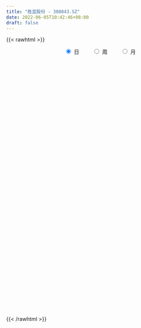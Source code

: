 ```yaml
---
title: "胜蓝股份 - 300843.SZ"
date: 2022-06-05T10:42:46+08:00
draft: false
---
```

{{< rawhtml >}}
    <div style="text-align: center">
        <label style="padding: 1rem;"><input style="margin-right: .5rem" type="radio" name="period" value="D" checked onclick="period_change(this)">日</label>
        <label style="padding: 1rem;"><input style="margin-right: .5rem" type="radio" name="period" value="W" onclick="period_change(this)">周</label>
        <label style="padding: 1rem;"><input style="margin-right: .5rem" type="radio" name="period" value="M" onclick="period_change(this)">月</label>
    </div>
    <div id="chart" style="height: 700px;"></div> 
    <script type="text/javascript">
        const D_v = [434.05,178.25,227.12,258.58,376.3,258.53,815.7,444.61,1377.65,1320.08,7752.69,232757.81,155174.27,127465.19,140097.75,99708.56,108589.31,104292.82,66935.44,101429.44,84143.1,98007.72,117044.81,149975.68,105576.97,94065.51,66466.75,37557.46,40742.0,37180.04,25466.63,31710.34,25042.8,26307.82,27387.99,25736.58,39003.97,30532.84,77722.48,60981.15,46406.36,59756.79,91252.95,71138.87,60532.64,61824.77,31127.15,25612.14,30065.4,36545.46,40162.01,20119.7,27093.82,30108.6,30499.15,58489.4,35824.26,25170.96,21125.18,20282.64,27204.94,19011.06,18562.1,14395.36,16785.01,23137.23,35502.07,35132.35,42145.15,72209.07,57656.75,32225.25,52422.56,41442.3,67298.84,77105.77,71720.14,53572.52,112658.02,83845.65,156169.14,177286.76,298528.68,223011.59,162829.21,154294.27,116920.31,100927.59,73557.21,61356.32,50965.11,65988.7,59066.31,161156.12,153287.72,90880.13,86115.89,53605.2,68124.63,54536.16,36270.0,36220.01,61948.13,42848.42,44578.2,29460.2,35720.73,98397.7,66140.19,59135.09,48642.0,26186.51,24799.51,44038.5,28728.0,28785.0,32649.01,32284.89,25131.71,35564.83,23006.52,23685.0,23939.0,19417.13,21011.43,45258.41,30080.0,25499.01,47204.8,25084.01,29604.7,21835.82,30418.71,25647.71,38819.71,31675.82,25631.51,42433.7,31044.41,21802.22,26252.26,21077.0,17802.7,31337.7,41140.69,28669.05,19858.1,26578.1,17602.0,16390.89,16016.0,15186.72,11557.02,16913.72,13340.0,19565.7,12270.58,11267.7,13447.0,12120.0,11863.0,10539.09,12162.7,12258.59,12080.99,14412.7,13503.0,12403.01,17660.28,14403.7,9010.0,8286.0,29871.51,25030.0,23004.0,15836.0,14132.0,9541.51,10669.0,9309.0,10439.7,19282.7,54190.78,50709.7,39769.01,27272.56,24427.94,22480.7,14047.44,20736.7,16823.81,15150.08,14134.21,15649.8,36318.55,27297.0,15617.5,12368.51,14493.99,16242.99,13473.7,9000.4,10728.0,9493.0,5731.51,7151.0,8236.21,6419.4,5980.51,6687.4,6807.51,8999.0,5007.0,7343.0,35610.42,21612.72,13264.0,14349.21,11617.01,10936.21,12633.16,8517.21,10802.51,10082.0,7006.02,10457.0,8820.06,6947.51,7844.18,13500.25,10297.7,8634.48,8302.16,6470.46,10845.0,12095.71,35198.7,24588.91,49766.31,28121.91,25182.3,21606.0,14998.1,18723.0,9626.4,45745.72,23493.0,39243.11,27256.0,22091.21,29220.86,21584.46,16624.1,23081.51,13525.05,26311.78,13143.43,62488.66,74474.71,94487.61,90469.4,48702.7,37227.39,82609.11,53991.6,44948.35,50822.0,27509.0,26976.51,59801.91,31742.2,32358.67,46440.9,51159.9,31759.26,26486.71,20541.0,16581.41,11879.0,15543.0,16494.0,22671.0,45150.8,38721.62,23867.41,23569.0,14098.0,22439.52,13434.7,13034.01,16281.21,13220.8,12882.0,18204.8,12391.21,9567.0,29521.8,12142.0,16100.7,19065.7,13891.0,12080.1,11562.0,18250.7,5745.0,9950.0,4468.1,5792.0,3920.7,5381.31,5193.0,7275.7,4747.8,4040.0,4560.0,6554.7,5174.7,2979.91,6327.0,21485.01,11198.0,14865.8,6076.0,15351.8,10000.72,7967.0,52459.75,73437.91,100725.83,74143.72,102197.92,50302.23,81602.83,76109.52,47339.91,34219.41,24004.41,29063.0,35678.7,38813.0,38082.51,25753.5,30851.51,47926.0,43114.0,94887.1,60507.87,48815.64,35717.28,30909.0,17873.0,19174.27,15099.9,21553.67,16545.0,13074.0,13775.71,36523.7,25042.0,14470.0,13869.54,23512.7,37211.0,12711.68,10134.4,17625.51,35001.0,56336.0,54239.21,50670.21,23941.0,20799.52,11213.0,13290.0,8905.0,45350.49,20326.51,26128.86,13676.86,13324.0,18562.0,16002.0,6509.0,12050.86,9376.0,10330.0,5011.7,8126.0,9199.21,17261.62,8031.5,8704.0,4746.62,5563.0,4463.0,7484.0,6692.46,4589.46,8100.0,10031.75,9705.21,24203.0,14968.0,14757.0,9429.0,11114.0,6457.0,12325.0,20531.0,17270.0,10091.97,12985.0,11310.0,20804.97,17029.0,17484.0,7237.0,10048.0,8334.7,14673.0,15459.0,11440.0,11507.0,18749.0,24772.1,14626.99,5557.0,5995.0,5832.0,4916.5,9487.0,7557.0,8515.0,5008.0,5443.0,5477.0,4927.0,6348.0,6349.0,7155.0,8782.0,8134.13,10283.87,8718.1,9445.0,9951.2,7870.0,7753.0,21421.6,38730.38,30220.5,32890.5,19257.5,14390.0,10679.0,17261.47,36033.0,55000.99,57014.85,28173.0,18504.0,17319.0,12127.7,30221.27,49269.27,65551.0]
const D_histogram = [0.0,0.0918974359,0.2459401856,0.4398713406,0.6591222074,0.8933725697,1.1361100666,1.3835310725,1.6343566385,1.8883113426,2.1463942369,2.1180565079,1.8092128868,1.3851215622,1.081453851,0.7499329142,0.4249200379,0.0358162049,-0.2691199725,-0.3694094095,-0.4578608522,-0.5198104315,-0.4362724596,-0.2770559104,-0.355727261,-0.5217695612,-0.7326808497,-0.8268863406,-0.9349318157,-0.9934411492,-1.0072744833,-1.0232700031,-0.9621451449,-0.8811356658,-0.872864219,-0.8039667617,-0.6809804654,-0.6285429409,-0.4372072565,-0.3816357192,-0.381293014,-0.2590004923,-0.0769416527,0.0368444253,0.1017896287,-0.0130184894,-0.1348888484,-0.230877063,-0.3204010139,-0.3666266755,-0.5490190689,-0.5876890854,-0.5061066731,-0.4001387814,-0.2809768518,-0.1597895936,-0.1033101464,-0.0301249785,-0.0127781258,0.0395277329,-0.00714951,-0.0821335948,-0.1113914435,-0.1357284106,-0.1381651585,-0.0262388965,0.0902953715,0.1925541252,0.2838948802,0.2985013176,0.3210020302,0.3165452666,0.339376604,0.2790620277,0.2929652224,0.2026567893,0.2274395004,0.189800839,0.2926294389,0.2949242717,0.7043883548,1.4321418546,1.8329645676,1.5875927429,1.3197763858,0.9327754211,0.671751618,0.2669910976,-0.0496214942,-0.3134195187,-0.4587337138,-0.6679020098,-0.7629303739,-0.5461249739,-0.3513961873,-0.2915926076,-0.4215743765,-0.4814930473,-0.6215325743,-0.765380178,-0.7874576304,-0.7928011097,-0.6579336631,-0.5837067021,-0.5028236655,-0.4923384989,-0.4086185393,-0.2186361808,-0.231249374,-0.309030485,-0.4547846589,-0.519594016,-0.5737594213,-0.6968783299,-0.7243473242,-0.6817539582,-0.5729514625,-0.5591506655,-0.4901105176,-0.5108412903,-0.4439124711,-0.4183490368,-0.3897430744,-0.3534596165,-0.2451755857,-0.0413592462,0.0821949128,0.1034674987,-0.0077275384,-0.0633633343,-0.1564195792,-0.1751599502,-0.2244346713,-0.209342881,-0.0527513245,0.0740364284,0.1887302766,0.3206719593,0.364517514,0.3487405036,0.2681838357,0.2552971707,0.2504568803,0.2950151605,0.2845643269,0.2682520655,0.2083045614,0.0713446273,-0.0239051859,-0.1460383399,-0.2521209365,-0.2813809142,-0.2826509648,-0.1807891814,-0.0523992557,0.052821827,0.1289504001,0.1870268988,0.1824547208,0.2156587691,0.274137143,0.2937124966,0.3210319499,0.3153035355,0.3394971413,0.2993548052,0.2132900416,0.1011911627,0.1117992955,0.0651279795,-0.0011069516,-0.0263515323,0.1024764186,0.1836791316,0.2443957319,0.279597669,0.2497380114,0.2203002242,0.1742989799,0.1588590551,0.1521726849,0.0648227053,0.1623655673,0.2114062754,0.254435736,0.2602293986,0.2526365584,0.1898886423,0.1477576325,0.0840446392,-0.0002579636,0.0007661006,-0.0494451312,-0.0403182501,0.0509245993,0.0738651833,0.0634732966,0.0440765338,0.0390973394,-0.0160237231,-0.0996466785,-0.1352583426,-0.1973146067,-0.2499068396,-0.2632463391,-0.2608945418,-0.2884415254,-0.2822110563,-0.2551311063,-0.2177357158,-0.170871635,-0.1188636508,-0.0877850035,-0.0821025761,0.0498646289,0.0924944062,0.09901986,0.1027697143,0.1049872467,0.1116324054,0.0866265695,0.0888446292,0.1007873869,0.0764881415,0.0548232976,0.0249713963,0.0387210482,0.0413378548,0.0501471245,0.0743869741,0.0781402278,0.0565526747,0.0219992849,0.0066074305,0.0206100546,0.0407683736,0.1249002684,0.155089826,0.2388780334,0.254959396,0.2329228942,0.1435849769,0.1057645475,0.0075256896,-0.0513356179,0.0325585665,0.0648872475,0.1300616031,0.154035933,0.1244137896,0.1422397726,0.1189854076,0.0517852176,-0.0389164714,-0.082707293,-0.0773804287,-0.0981681484,0.0191518812,0.2200322949,0.3154741305,0.5107763755,0.5077398959,0.3934303676,0.5929113815,0.6173301148,0.6212335476,0.3515581309,0.2007130114,0.0111831203,-0.0567520308,-0.179438603,-0.2140919239,-0.1682888064,-0.1085362012,-0.1316318345,-0.2204606512,-0.3083164808,-0.384510608,-0.4191686811,-0.413533377,-0.3590214915,-0.3927003569,-0.4796331079,-0.5655760745,-0.5774576052,-0.5945867081,-0.5642503439,-0.5676472733,-0.5428524741,-0.4876866266,-0.3878235474,-0.3070540033,-0.2213644996,-0.1984818452,-0.1627438125,-0.1338525079,-0.051749802,-0.0049370724,0.0568807873,0.1343059842,0.1469492603,0.144156017,0.0951292598,-0.0245567114,-0.1037046765,-0.1977311384,-0.2133786757,-0.1856131616,-0.1418804784,-0.1264851164,-0.0712957296,0.0092960429,0.0422131698,0.0632104456,0.078044515,0.0721056844,0.0654191385,0.0705907116,0.0693610217,0.1520938947,0.1634301976,0.1035226897,0.0861047592,0.14900396,0.1545847006,0.159332351,0.3007919602,0.4892063857,0.6749993555,0.6921561135,0.8232234815,0.8548438863,0.9251878736,0.8927532527,0.6877126507,0.5234277783,0.3021239884,0.1542735566,0.1415478196,0.0198544135,-0.0278720753,-0.1077205389,-0.1777440632,-0.1124510212,-0.0669807331,0.1699651262,0.2282125516,0.2142777032,0.06982684,-0.1375285498,-0.2512361728,-0.3622551408,-0.4017639743,-0.4298408894,-0.4055431323,-0.3934397237,-0.3274522912,-0.2259370002,-0.263951632,-0.2489803733,-0.2252666388,-0.1814867354,-0.2023159593,-0.2123101334,-0.1966363534,-0.2271510024,-0.1740937541,-0.0167947991,0.1574281175,0.251080172,0.2727958972,0.2214979514,0.1757603367,0.0710490374,0.0348951114,0.1513791863,0.1943474488,0.2561887235,0.2328597197,0.1644979656,0.0328286697,-0.1080805325,-0.2171537962,-0.383661312,-0.4342510732,-0.5004415223,-0.5271273957,-0.5558083441,-0.5676532252,-0.4151448208,-0.3223866044,-0.2609955768,-0.1995520705,-0.1306309959,-0.0801218243,-0.0161764418,0.0592570105,0.0995109593,0.1115490328,0.1433072421,0.0846022976,0.1482181375,0.166128754,0.1285476113,0.0833894541,0.0011978363,-0.0482074391,-0.1541351694,-0.3157511096,-0.4399000186,-0.4909349479,-0.4578876375,-0.4704690098,-0.5348066151,-0.523607793,-0.4695632674,-0.3974467017,-0.2932650038,-0.2069636539,-0.1174145845,-0.0213221333,0.0355922571,0.115301884,0.1742253383,0.1860019839,0.1333632741,0.0932216682,0.0940754783,0.0756928813,0.0473207568,-0.0503889903,-0.0548568754,-0.0924207598,-0.0777111622,-0.0646549024,-0.0219013366,0.0162148012,0.0455601614,0.0313899266,0.0346504312,-0.0496929132,-0.1595210864,-0.1834752057,-0.2234070235,-0.1635371963,-0.0808936175,-0.0008873651,0.0828464743,0.2632557817,0.4150681294,0.5068669931,0.590820959,0.5977399183,0.5552879312,0.5064635168,0.4895116505,0.528685897,0.5882931634,0.4807433247,0.3871984982,0.270715121,0.1695942533,0.1104582879,0.1449417346,0.2576639898,0.3867632172]
const D_fast = [0.0,0.1148717949,0.3303995909,0.6342985811,1.0183299998,1.4759235045,2.0026885181,2.5959922921,3.2554070177,3.9814395574,4.776121011,5.277297409,5.4207570096,5.3429460755,5.3096418271,5.1656041188,4.946821252,4.5666714702,4.1944552997,4.0018135103,3.7988968546,3.6069946673,3.5814645244,3.6714170959,3.5038139301,3.2073292397,2.8132477387,2.5123206627,2.1705422337,1.8636726129,1.5980206579,1.3262076373,1.1467962094,1.007521772,0.7975771641,0.6654829309,0.6182241109,0.5135259002,0.5955597704,0.5557223779,0.4607418297,0.5182842283,0.6811076547,0.804104839,0.8944974495,0.7764347091,0.620842138,0.4671346577,0.2975104533,0.1596281228,-0.1600190378,-0.3456113257,-0.3905555816,-0.3846223852,-0.3357046686,-0.2544648089,-0.2238128982,-0.158158975,-0.1440066537,-0.0818188618,-0.1302834822,-0.2258009656,-0.2829066753,-0.3411757449,-0.3781537825,-0.2727872446,-0.1336791337,0.0167181512,0.1790326263,0.2682643931,0.3710156133,0.4456951663,0.5533706546,0.5628215854,0.6499660856,0.6103218499,0.6919644361,0.7017759844,0.8777619441,0.9537878448,1.5393490166,2.6251379801,3.4842018349,3.6357281959,3.6978559353,3.5440488258,3.4509629272,3.1129501813,2.7839322159,2.4417793118,2.1817816882,1.8056378898,1.5198769321,1.6001510886,1.7070308285,1.6939362562,1.4585608933,1.2782689606,0.9828462901,0.6476536418,0.4287117819,0.2251680251,0.1955520559,0.1238523415,0.0790294616,-0.0335699966,-0.0520046718,0.0833186416,0.0128931049,-0.1421456273,-0.4015959659,-0.5963038271,-0.7939090878,-1.0912475788,-1.2998034041,-1.4276485277,-1.4620838977,-1.588070767,-1.6415582486,-1.7899993438,-1.8340486424,-1.9130724673,-1.9819022735,-2.0339837197,-1.9869935853,-1.7935170574,-1.6494141702,-1.6022747096,-1.7154016313,-1.7868782607,-1.9190394005,-1.981569759,-2.086953148,-2.1241970779,-1.9807933525,-1.8354964925,-1.6736200752,-1.4615104026,-1.3265354694,-1.255127354,-1.2686380629,-1.2177004353,-1.1599265056,-1.0416144352,-0.9809241871,-0.9301734322,-0.9380447959,-1.0571685732,-1.1583946828,-1.3170374219,-1.4861502525,-1.5857554588,-1.6576882505,-1.6010237626,-1.4857336508,-1.3673071113,-1.2589409381,-1.1541077148,-1.1130662126,-1.025947472,-0.8989348123,-0.8059313346,-0.6983538939,-0.6252564244,-0.5161885333,-0.481492168,-0.5142344212,-0.6010355094,-0.5624775528,-0.5928668739,-0.6593785428,-0.6912110066,-0.5367639511,-0.4096414552,-0.2878259219,-0.1827245676,-0.1501497223,-0.1245124535,-0.1269389529,-0.1026641139,-0.0713073128,-0.142451616,-0.0043173623,0.0975749147,0.2042133093,0.2750643216,0.3306306209,0.3153548655,0.3101632637,0.2674614303,0.1830943365,0.1843099259,0.1217374113,0.1207847299,0.2247587291,0.266165609,0.2716420464,0.2632644171,0.2680595575,0.2089325642,0.1003979392,0.0309716894,-0.0804132263,-0.1954821691,-0.2746332534,-0.3375050916,-0.4371624565,-0.5014847515,-0.5381875781,-0.5552261165,-0.5510799445,-0.528787873,-0.5196554765,-0.5344986932,-0.3900653309,-0.3243119521,-0.2930315334,-0.2635892505,-0.2351249063,-0.2005716463,-0.2039208398,-0.1794916229,-0.1423520184,-0.1475292284,-0.1554882479,-0.1790973002,-0.1556673862,-0.1427161159,-0.1213700651,-0.0785334719,-0.0552451613,-0.0626945458,-0.0917481143,-0.1054881111,-0.0863329734,-0.055982561,0.059374401,0.1283364151,0.2718441308,0.3516653424,0.3878595642,0.3344178911,0.3230385985,0.2266811631,0.1549859511,0.2470197771,0.29557027,0.3932600264,0.4557433395,0.4572246436,0.5106105696,0.5171025565,0.462848671,0.3624178641,0.2979502192,0.2839319764,0.2386022195,0.3607102195,0.6165987069,0.7909090751,1.113905414,1.2378039084,1.221851972,1.5695608313,1.7483120933,1.9075239129,1.725738029,1.6250711624,1.4383370513,1.3562138925,1.1886676696,1.1004913676,1.1042222836,1.1368408384,1.0808372465,0.9368932671,0.7719583172,0.5996365381,0.4601862947,0.3624382545,0.3271947672,0.1953408125,-0.0115002154,-0.2388372006,-0.3950831326,-0.5608589126,-0.6715851344,-0.8168938821,-0.9278122014,-0.9945680106,-0.9916608182,-0.987654775,-0.9573063961,-0.984044203,-0.9889921235,-0.9935639458,-0.9243986904,-0.8788202289,-0.8027821724,-0.6917804794,-0.6423998883,-0.6091541273,-0.6343985695,-0.7602237186,-0.8652978528,-1.0087570993,-1.0777493055,-1.0963870818,-1.0881245182,-1.1043504354,-1.0669849809,-0.9840691977,-0.9405987784,-0.9037988911,-0.869453693,-0.8573661025,-0.8476978637,-0.8248786127,-0.8087680472,-0.6880117005,-0.6358178483,-0.6698446837,-0.6657364244,-0.5655862336,-0.5213593179,-0.4767785797,-0.2601209805,0.0505950414,0.4051378501,0.5953336365,0.9322068749,1.1775382512,1.479179207,1.6699328993,1.6368204599,1.6033925321,1.4576197393,1.3483376967,1.3709989145,1.2542691119,1.1995746042,1.0927960059,0.9783364658,1.0155167525,1.0442418573,1.3236789981,1.4389795615,1.4786141389,1.3516199857,1.1098824584,0.9333657922,0.731783039,0.591833212,0.4562960744,0.3792080485,0.2929515261,0.2770758858,0.3221069268,0.218104387,0.1708305523,0.1382276271,0.1366358467,0.065227633,0.0021559255,-0.0313293828,-0.1186317825,-0.1090979727,0.0440022825,0.2575822285,0.4140043261,0.5039190256,0.5079955676,0.5061980371,0.4192489971,0.391818849,0.5461477204,0.6377028451,0.7635913007,0.7984772269,0.7712399641,0.6477778356,0.4798485004,0.3164867875,0.0540639437,-0.1050885857,-0.2963894154,-0.4548571377,-0.6224901721,-0.7762483595,-0.7275261604,-0.7153645951,-0.7192224617,-0.707666973,-0.6714036474,-0.6409249319,-0.5810236598,-0.4907759549,-0.4256442663,-0.3857189346,-0.3181339148,-0.3556882849,-0.2550179106,-0.1955751056,-0.2010193454,-0.2253301391,-0.3072222978,-0.368679433,-0.5131409556,-0.7536946733,-0.9878185869,-1.1615872532,-1.2430118522,-1.373210477,-1.571249736,-1.6909528621,-1.7542991534,-1.7815442631,-1.7506788161,-1.7161183797,-1.6559229565,-1.5651610385,-1.4993485839,-1.3908134859,-1.2883336971,-1.2300565555,-1.2493544468,-1.2661906357,-1.2418179559,-1.2412773327,-1.257819268,-1.3681262626,-1.3863083666,-1.446977441,-1.4516956338,-1.4548030997,-1.4175248681,-1.37535503,-1.3346196294,-1.3409423825,-1.3290192702,-1.4257858429,-1.5754942877,-1.6453172084,-1.7411007821,-1.722115254,-1.6596950795,-1.5799106684,-1.4754652105,-1.2292419575,-0.9736625775,-0.7551469656,-0.52348776,-0.367133821,-0.2707638253,-0.1929723605,-0.0875463143,0.0837994065,0.2904799637,0.3031159563,0.3063707543,0.2575661573,0.198843853,0.1673224596,0.2380413399,0.4151795926,0.6409696243]
const D_slow = [0.0,0.022974359,0.0844594054,0.1944272405,0.3592077924,0.5825509348,0.8665784515,1.2124612196,1.6210503792,2.0931282148,2.6297267741,3.1592409011,3.6115441228,3.9578245133,4.2281879761,4.4156712046,4.5219012141,4.5308552653,4.4635752722,4.3712229198,4.2567577068,4.1268050989,4.017736984,3.9484730064,3.8595411911,3.7290988008,3.5459285884,3.3392070033,3.1054740493,2.857113762,2.6052951412,2.3494776404,2.1089413542,1.8886574378,1.670441383,1.4694496926,1.2992045763,1.1420688411,1.0327670269,0.9373580971,0.8420348436,0.7772847206,0.7580493074,0.7672604137,0.7927078209,0.7894531985,0.7557309864,0.6980117207,0.6179114672,0.5262547983,0.3890000311,0.2420777597,0.1155510915,0.0155163961,-0.0547278168,-0.0946752152,-0.1205027518,-0.1280339965,-0.1312285279,-0.1213465947,-0.1231339722,-0.1436673709,-0.1715152318,-0.2054473344,-0.239988624,-0.2465483481,-0.2239745052,-0.175835974,-0.1048622539,-0.0302369245,0.050013583,0.1291498997,0.2139940507,0.2837595576,0.3570008632,0.4076650606,0.4645249357,0.5119751454,0.5851325051,0.6588635731,0.8349606618,1.1929961254,1.6512372673,2.048135453,2.3780795495,2.6112734048,2.7792113093,2.8459590837,2.8335537101,2.7551988304,2.640515402,2.4735398995,2.2828073061,2.1462760626,2.0584270158,1.9855288638,1.8801352697,1.7597620079,1.6043788643,1.4130338198,1.2161694122,1.0179691348,0.853485719,0.7075590435,0.5818531271,0.4587685024,0.3566138676,0.3019548224,0.2441424789,0.1668848576,0.0531886929,-0.0767098111,-0.2201496664,-0.3943692489,-0.5754560799,-0.7458945695,-0.8891324351,-1.0289201015,-1.1514477309,-1.2791580535,-1.3901361713,-1.4947234305,-1.5921591991,-1.6805241032,-1.7418179996,-1.7521578112,-1.731609083,-1.7057422083,-1.7076740929,-1.7235149265,-1.7626198213,-1.8064098088,-1.8625184767,-1.9148541969,-1.928042028,-1.9095329209,-1.8623503518,-1.7821823619,-1.6910529834,-1.6038678575,-1.5368218986,-1.4729976059,-1.4103833859,-1.3366295957,-1.265488514,-1.1984254976,-1.1463493573,-1.1285132005,-1.1344894969,-1.1709990819,-1.234029316,-1.3043745446,-1.3750372858,-1.4202345811,-1.4333343951,-1.4201289383,-1.3878913383,-1.3411346136,-1.2955209334,-1.2416062411,-1.1730719554,-1.0996438312,-1.0193858437,-0.9405599599,-0.8556856746,-0.7808469732,-0.7275244628,-0.7022266722,-0.6742768483,-0.6579948534,-0.6582715913,-0.6648594744,-0.6392403697,-0.5933205868,-0.5322216538,-0.4623222366,-0.3998877337,-0.3448126777,-0.3012379327,-0.261523169,-0.2234799977,-0.2072743214,-0.1666829296,-0.1138313607,-0.0502224267,0.0148349229,0.0779940625,0.1254662231,0.1624056312,0.1834167911,0.1833523002,0.1835438253,0.1711825425,0.16110298,0.1738341298,0.1923004256,0.2081687498,0.2191878833,0.2289622181,0.2249562873,0.2000446177,0.166230032,0.1169013804,0.0544246705,-0.0113869143,-0.0766105498,-0.1487209311,-0.2192736952,-0.2830564718,-0.3374904007,-0.3802083095,-0.4099242222,-0.431870473,-0.4523961171,-0.4399299598,-0.4168063583,-0.3920513933,-0.3663589647,-0.3401121531,-0.3122040517,-0.2905474093,-0.268336252,-0.2431394053,-0.2240173699,-0.2103115455,-0.2040686965,-0.1943884344,-0.1840539707,-0.1715171896,-0.152920446,-0.1333853891,-0.1192472204,-0.1137473992,-0.1120955416,-0.1069430279,-0.0967509345,-0.0655258674,-0.0267534109,0.0329660974,0.0967059464,0.15493667,0.1908329142,0.2172740511,0.2191554735,0.206321569,0.2144612106,0.2306830225,0.2631984233,0.3017074065,0.3328108539,0.3683707971,0.398117149,0.4110634534,0.4013343355,0.3806575122,0.3613124051,0.336770368,0.3415583383,0.396566412,0.4754349446,0.6031290385,0.7300640125,0.8284216044,0.9766494498,1.1309819785,1.2862903654,1.3741798981,1.4243581509,1.427153931,1.4129659233,1.3681062726,1.3145832916,1.27251109,1.2453770397,1.212469081,1.1573539182,1.080274798,0.984147146,0.8793549758,0.7759716315,0.6862162587,0.5880411694,0.4681328924,0.3267388738,0.1823744725,0.0337277955,-0.1073347905,-0.2492466088,-0.3849597273,-0.506881384,-0.6038372708,-0.6806007717,-0.7359418965,-0.7855623578,-0.826248311,-0.8597114379,-0.8726488884,-0.8738831565,-0.8596629597,-0.8260864636,-0.7893491486,-0.7533101443,-0.7295278293,-0.7356670072,-0.7615931763,-0.8110259609,-0.8643706298,-0.9107739202,-0.9462440398,-0.9778653189,-0.9956892513,-0.9933652406,-0.9828119482,-0.9670093368,-0.947498208,-0.9294717869,-0.9131170023,-0.8954693244,-0.8781290689,-0.8401055953,-0.7992480459,-0.7733673734,-0.7518411836,-0.7145901936,-0.6759440185,-0.6361109307,-0.5609129407,-0.4386113443,-0.2698615054,-0.096822477,0.1089833934,0.3226943649,0.5539913333,0.7771796465,0.9491078092,1.0799647538,1.1554957509,1.1940641401,1.229451095,1.2344146983,1.2274466795,1.2005165448,1.156080529,1.1279677737,1.1112225904,1.153713872,1.2107670099,1.2643364357,1.2817931457,1.2474110082,1.184601965,1.0940381798,0.9935971862,0.8861369639,0.7847511808,0.6863912499,0.6045281771,0.548043927,0.482056019,0.4198109257,0.363494266,0.3181225821,0.2675435923,0.2144660589,0.1653069706,0.10851922,0.0649957814,0.0607970816,0.100154111,0.162924154,0.2311231283,0.2864976162,0.3304377004,0.3481999597,0.3569237376,0.3947685342,0.4433553963,0.5074025772,0.5656175071,0.6067419985,0.614949166,0.5879290328,0.5336405838,0.4377252558,0.3291624875,0.2040521069,0.072270258,-0.0666818281,-0.2085951343,-0.3123813396,-0.3929779907,-0.4582268849,-0.5081149025,-0.5407726515,-0.5608031075,-0.564847218,-0.5500329654,-0.5251552256,-0.4972679674,-0.4614411569,-0.4402905825,-0.4032360481,-0.3617038596,-0.3295669567,-0.3087195932,-0.3084201341,-0.3204719939,-0.3590057863,-0.4379435637,-0.5479185683,-0.6706523053,-0.7851242147,-0.9027414671,-1.0364431209,-1.1673450691,-1.284735886,-1.3840975614,-1.4574138124,-1.5091547258,-1.538508372,-1.5438389053,-1.534940841,-1.50611537,-1.4625590354,-1.4160585394,-1.3827177209,-1.3594123039,-1.3358934343,-1.316970214,-1.3051400248,-1.3177372723,-1.3314514912,-1.3545566811,-1.3739844717,-1.3901481973,-1.3956235314,-1.3915698311,-1.3801797908,-1.3723323091,-1.3636697013,-1.3760929297,-1.4159732013,-1.4618420027,-1.5176937586,-1.5585780577,-1.578801462,-1.5790233033,-1.5583116847,-1.4924977393,-1.3887307069,-1.2620139587,-1.1143087189,-0.9648737393,-0.8260517565,-0.6994358773,-0.5770579647,-0.4448864905,-0.2978131996,-0.1776273685,-0.0808277439,-0.0131489637,0.0292495997,0.0568641717,0.0930996053,0.1575156028,0.2542064071]
const D_data = [['2020-07-02', 12.01, 14.41, 12.01, 14.41],['2020-07-03', 15.85, 15.85, 15.85, 15.85],['2020-07-06', 17.44, 17.44, 17.44, 17.44],['2020-07-07', 19.18, 19.18, 19.18, 19.18],['2020-07-08', 21.1, 21.1, 21.1, 21.1],['2020-07-09', 23.21, 23.21, 23.21, 23.21],['2020-07-10', 25.53, 25.53, 25.53, 25.53],['2020-07-13', 28.08, 28.08, 28.08, 28.08],['2020-07-14', 30.89, 30.89, 30.89, 30.89],['2020-07-15', 33.98, 33.98, 33.98, 33.98],['2020-07-16', 37.38, 37.38, 37.38, 37.38],['2020-07-17', 34.18, 36.54, 33.64, 37.6],['2020-07-20', 35.55, 34.17, 32.9, 35.94],['2020-07-21', 33.71, 32.56, 32.0, 33.81],['2020-07-22', 31.99, 33.67, 31.77, 34.11],['2020-07-23', 33.33, 32.95, 31.5, 33.33],['2020-07-24', 32.43, 32.36, 32.36, 34.45],['2020-07-27', 32.0, 30.45, 29.18, 32.26],['2020-07-28', 30.41, 30.17, 29.52, 30.93],['2020-07-29', 29.66, 32.01, 29.66, 32.95],['2020-07-30', 31.71, 31.93, 30.92, 32.5],['2020-07-31', 31.72, 32.06, 31.58, 33.47],['2020-08-03', 32.4, 34.14, 31.9, 34.4],['2020-08-04', 34.37, 36.03, 33.34, 36.33],['2020-08-05', 35.1, 33.57, 33.06, 35.26],['2020-08-06', 33.11, 32.0, 31.8, 34.2],['2020-08-07', 31.4, 30.43, 30.03, 31.93],['2020-08-10', 30.34, 30.93, 29.9, 30.98],['2020-08-11', 30.81, 29.96, 29.8, 31.26],['2020-08-12', 29.95, 29.78, 28.72, 30.25],['2020-08-13', 29.86, 29.73, 29.7, 30.28],['2020-08-14', 29.74, 29.16, 28.6, 29.76],['2020-08-17', 29.16, 29.77, 29.01, 29.79],['2020-08-18', 29.58, 29.95, 29.43, 30.01],['2020-08-19', 29.89, 28.83, 28.79, 29.89],['2020-08-20', 28.5, 29.35, 28.06, 29.45],['2020-08-21', 29.32, 30.15, 29.3, 30.3],['2020-08-24', 29.7, 29.39, 28.51, 29.97],['2020-08-25', 29.47, 31.52, 29.3, 32.88],['2020-08-26', 31.73, 30.3, 30.18, 32.35],['2020-08-27', 29.81, 29.58, 28.56, 30.2],['2020-08-28', 29.61, 31.3, 29.13, 32.0],['2020-08-31', 31.88, 32.85, 31.56, 33.5],['2020-09-01', 32.2, 32.89, 31.58, 33.39],['2020-09-02', 33.22, 32.93, 31.83, 33.49],['2020-09-03', 32.97, 30.69, 30.65, 32.99],['2020-09-04', 29.53, 30.01, 29.18, 30.28],['2020-09-07', 30.01, 29.7, 29.63, 30.42],['2020-09-08', 29.6, 29.15, 28.7, 29.98],['2020-09-09', 28.8, 29.13, 28.18, 30.38],['2020-09-10', 29.2, 26.5, 26.32, 29.59],['2020-09-11', 26.03, 27.29, 25.95, 27.35],['2020-09-14', 27.33, 28.5, 27.33, 28.9],['2020-09-15', 28.11, 28.96, 28.11, 29.49],['2020-09-16', 28.98, 29.46, 28.48, 29.63],['2020-09-17', 29.69, 29.95, 28.91, 31.15],['2020-09-18', 29.61, 29.5, 29.41, 30.48],['2020-09-21', 29.5, 29.99, 28.9, 30.4],['2020-09-22', 29.55, 29.5, 29.34, 30.48],['2020-09-23', 29.37, 30.12, 29.37, 30.31],['2020-09-24', 29.6, 28.89, 28.7, 29.94],['2020-09-25', 29.0, 28.15, 27.97, 29.17],['2020-09-28', 28.35, 28.34, 28.28, 29.9],['2020-09-29', 28.31, 28.13, 28.0, 28.76],['2020-09-30', 28.45, 28.19, 27.72, 28.87],['2020-10-09', 28.66, 29.82, 28.66, 29.9],['2020-10-12', 30.85, 30.49, 29.7, 30.85],['2020-10-13', 30.5, 30.99, 30.25, 31.3],['2020-10-14', 30.74, 31.55, 30.38, 31.56],['2020-10-15', 31.54, 31.1, 30.4, 32.8],['2020-10-16', 30.45, 31.55, 29.7, 31.96],['2020-10-19', 31.57, 31.53, 30.83, 32.15],['2020-10-20', 31.25, 32.21, 30.83, 32.47],['2020-10-21', 32.06, 31.35, 30.97, 32.17],['2020-10-22', 31.33, 32.43, 30.51, 33.35],['2020-10-23', 33.0, 31.17, 30.88, 33.94],['2020-10-26', 30.6, 32.67, 30.6, 32.83],['2020-10-27', 32.4, 32.09, 31.0, 32.96],['2020-10-28', 32.01, 34.3, 31.03, 34.55],['2020-10-29', 33.66, 33.65, 33.02, 34.46],['2020-10-30', 33.68, 40.38, 33.41, 40.38],['2020-11-02', 44.0, 48.46, 43.47, 48.46],['2020-11-03', 52.0, 48.94, 47.56, 55.55],['2020-11-04', 46.0, 42.9, 42.0, 48.7],['2020-11-05', 41.51, 42.71, 41.51, 44.58],['2020-11-06', 42.72, 40.7, 39.83, 44.84],['2020-11-09', 40.51, 41.55, 39.79, 41.85],['2020-11-10', 41.03, 38.72, 38.25, 41.28],['2020-11-11', 38.7, 38.36, 37.87, 39.17],['2020-11-12', 38.74, 37.7, 37.05, 38.88],['2020-11-13', 37.78, 38.15, 37.4, 38.5],['2020-11-16', 38.13, 36.3, 35.64, 38.13],['2020-11-17', 36.3, 36.67, 36.22, 37.3],['2020-11-18', 36.46, 40.7, 36.08, 42.18],['2020-11-19', 39.71, 41.48, 39.0, 43.6],['2020-11-20', 41.0, 40.51, 39.08, 41.4],['2020-11-23', 40.5, 37.93, 37.78, 40.81],['2020-11-24', 38.08, 38.19, 37.93, 39.32],['2020-11-25', 37.82, 36.44, 36.21, 38.47],['2020-11-26', 36.49, 35.28, 35.2, 36.96],['2020-11-27', 35.8, 35.92, 34.81, 35.92],['2020-11-30', 35.38, 35.58, 35.35, 36.3],['2020-12-01', 35.7, 37.24, 35.58, 37.65],['2020-12-02', 36.92, 36.66, 36.4, 37.49],['2020-12-03', 36.93, 36.82, 35.37, 36.97],['2020-12-04', 36.67, 35.86, 35.86, 36.78],['2020-12-07', 36.03, 36.73, 35.4, 37.0],['2020-12-08', 36.4, 38.6, 36.07, 39.29],['2020-12-09', 38.14, 36.4, 36.4, 38.8],['2020-12-10', 36.0, 35.15, 34.18, 36.36],['2020-12-11', 35.68, 33.4, 32.75, 35.69],['2020-12-14', 33.0, 33.45, 32.7, 33.68],['2020-12-15', 33.2, 32.8, 32.6, 33.82],['2020-12-16', 32.94, 30.9, 30.78, 32.94],['2020-12-17', 30.71, 31.05, 30.45, 31.35],['2020-12-18', 31.1, 31.31, 30.7, 31.75],['2020-12-21', 30.97, 31.93, 30.55, 32.17],['2020-12-22', 31.68, 30.48, 30.4, 31.68],['2020-12-23', 30.5, 30.82, 30.5, 31.34],['2020-12-24', 30.78, 29.25, 29.18, 31.4],['2020-12-25', 29.2, 29.9, 29.0, 30.2],['2020-12-28', 30.35, 29.08, 28.9, 30.35],['2020-12-29', 29.26, 28.72, 28.61, 29.77],['2020-12-30', 28.72, 28.46, 28.3, 29.1],['2020-12-31', 28.7, 29.27, 28.4, 29.86],['2021-01-04', 29.29, 30.95, 29.0, 31.8],['2021-01-05', 30.5, 30.6, 30.01, 31.3],['2021-01-06', 30.62, 29.54, 29.43, 30.92],['2021-01-07', 29.55, 27.43, 26.94, 29.88],['2021-01-08', 27.43, 27.4, 26.2, 27.86],['2021-01-11', 27.42, 26.19, 26.19, 27.75],['2021-01-12', 26.18, 26.43, 26.06, 27.36],['2021-01-13', 26.43, 25.44, 25.31, 26.75],['2021-01-14', 25.44, 25.71, 24.76, 26.19],['2021-01-15', 25.68, 27.57, 25.61, 27.69],['2021-01-18', 27.3, 27.7, 27.3, 28.69],['2021-01-19', 27.93, 28.04, 27.4, 28.55],['2021-01-20', 28.11, 28.87, 27.91, 29.8],['2021-01-21', 28.4, 28.27, 28.1, 28.86],['2021-01-22', 28.7, 27.65, 27.59, 28.7],['2021-01-25', 27.64, 26.6, 26.57, 27.74],['2021-01-26', 26.23, 27.19, 26.23, 27.5],['2021-01-27', 27.0, 27.24, 26.26, 27.32],['2021-01-28', 27.0, 27.99, 26.8, 28.58],['2021-01-29', 29.18, 27.44, 27.03, 30.18],['2021-02-01', 26.25, 27.34, 25.83, 27.45],['2021-02-02', 27.04, 26.61, 26.4, 27.32],['2021-02-03', 26.6, 25.06, 25.02, 26.61],['2021-02-04', 25.48, 24.81, 24.16, 25.48],['2021-02-05', 25.1, 23.65, 23.49, 25.2],['2021-02-08', 23.55, 22.9, 22.74, 23.95],['2021-02-09', 22.81, 23.1, 22.47, 23.27],['2021-02-10', 23.29, 22.95, 22.82, 23.49],['2021-02-18', 23.15, 24.13, 23.0, 24.21],['2021-02-19', 24.13, 24.79, 23.85, 24.83],['2021-02-22', 24.79, 24.93, 24.79, 25.83],['2021-02-23', 25.0, 24.93, 24.42, 25.29],['2021-02-24', 24.9, 25.0, 24.8, 25.4],['2021-02-25', 24.99, 24.32, 24.16, 24.99],['2021-02-26', 24.07, 24.85, 23.9, 25.11],['2021-03-01', 24.88, 25.44, 24.88, 25.44],['2021-03-02', 25.33, 25.23, 24.97, 25.43],['2021-03-03', 25.3, 25.55, 25.06, 25.7],['2021-03-04', 25.54, 25.31, 25.26, 25.78],['2021-03-05', 25.25, 25.87, 25.01, 25.98],['2021-03-08', 25.99, 25.16, 25.16, 26.65],['2021-03-09', 24.86, 24.34, 23.79, 25.58],['2021-03-10', 24.69, 23.5, 23.4, 25.27],['2021-03-11', 23.74, 24.75, 23.54, 25.5],['2021-03-12', 25.06, 23.91, 23.86, 25.07],['2021-03-15', 23.78, 23.29, 23.16, 24.19],['2021-03-16', 23.4, 23.45, 23.27, 23.73],['2021-03-17', 23.46, 25.6, 23.2, 25.6],['2021-03-18', 25.3, 25.6, 25.13, 26.0],['2021-03-19', 25.33, 25.82, 25.21, 26.36],['2021-03-22', 26.08, 25.9, 25.51, 26.5],['2021-03-23', 25.96, 25.25, 25.0, 25.96],['2021-03-24', 25.21, 25.23, 24.8, 25.5],['2021-03-25', 25.28, 24.93, 24.85, 25.35],['2021-03-26', 25.2, 25.24, 24.8, 25.29],['2021-03-29', 25.2, 25.38, 25.12, 25.6],['2021-03-30', 25.2, 24.17, 23.86, 25.4],['2021-03-31', 25.11, 26.58, 25.11, 29.0],['2021-04-01', 27.46, 26.5, 26.11, 28.36],['2021-04-02', 26.13, 26.85, 25.69, 26.86],['2021-04-06', 26.86, 26.72, 26.22, 26.99],['2021-04-07', 26.52, 26.76, 25.92, 26.76],['2021-04-08', 26.52, 26.07, 25.9, 26.77],['2021-04-09', 26.07, 26.2, 25.71, 26.35],['2021-04-12', 26.15, 25.76, 25.62, 26.83],['2021-04-13', 25.68, 25.16, 24.85, 26.0],['2021-04-14', 25.56, 26.03, 25.1, 26.06],['2021-04-15', 26.33, 25.26, 25.1, 26.34],['2021-04-16', 25.12, 25.88, 25.12, 26.1],['2021-04-19', 26.16, 27.21, 26.1, 27.58],['2021-04-20', 27.25, 26.74, 26.68, 27.88],['2021-04-21', 27.0, 26.44, 26.32, 27.1],['2021-04-22', 26.56, 26.32, 26.25, 26.7],['2021-04-23', 26.32, 26.5, 25.83, 26.7],['2021-04-26', 26.3, 25.75, 25.6, 26.4],['2021-04-27', 25.62, 25.0, 24.9, 25.72],['2021-04-28', 24.99, 25.21, 24.21, 25.35],['2021-04-29', 25.22, 24.5, 24.48, 25.47],['2021-04-30', 24.5, 24.14, 24.01, 24.79],['2021-05-06', 24.06, 24.25, 23.88, 24.5],['2021-05-07', 24.07, 24.2, 24.0, 24.37],['2021-05-10', 24.2, 23.52, 23.22, 24.27],['2021-05-11', 23.52, 23.63, 23.21, 23.77],['2021-05-12', 23.5, 23.73, 23.42, 23.74],['2021-05-13', 23.57, 23.8, 23.5, 24.16],['2021-05-14', 23.93, 23.94, 23.5, 24.07],['2021-05-17', 23.77, 24.1, 23.74, 24.18],['2021-05-18', 23.98, 23.92, 23.78, 24.15],['2021-05-19', 23.8, 23.57, 23.57, 23.99],['2021-05-20', 23.62, 25.45, 23.62, 26.0],['2021-05-21', 25.44, 24.8, 24.64, 25.68],['2021-05-24', 24.6, 24.5, 24.18, 24.79],['2021-05-25', 24.36, 24.52, 24.03, 24.7],['2021-05-26', 24.42, 24.55, 24.36, 24.73],['2021-05-27', 24.64, 24.67, 24.46, 24.77],['2021-05-28', 24.66, 24.26, 24.08, 24.66],['2021-05-31', 24.24, 24.57, 24.11, 24.57],['2021-06-01', 24.59, 24.77, 24.45, 24.84],['2021-06-02', 24.58, 24.32, 24.27, 24.76],['2021-06-03', 24.39, 24.25, 24.22, 24.52],['2021-06-04', 24.3, 24.01, 23.92, 24.39],['2021-06-07', 24.02, 24.51, 24.0, 24.55],['2021-06-08', 24.59, 24.42, 24.25, 24.64],['2021-06-09', 24.41, 24.54, 24.26, 24.74],['2021-06-10', 24.54, 24.85, 24.54, 24.94],['2021-06-11', 25.01, 24.71, 24.7, 25.08],['2021-06-15', 24.76, 24.38, 24.0, 24.99],['2021-06-16', 24.44, 24.08, 23.9, 24.45],['2021-06-17', 24.08, 24.18, 23.86, 24.28],['2021-06-18', 24.13, 24.54, 23.83, 24.58],['2021-06-21', 24.5, 24.72, 24.4, 24.88],['2021-06-22', 24.5, 25.86, 24.5, 26.45],['2021-06-23', 25.4, 25.6, 25.4, 26.15],['2021-06-24', 25.76, 26.74, 25.34, 27.9],['2021-06-25', 26.18, 26.37, 26.01, 26.84],['2021-06-28', 26.3, 26.09, 25.35, 26.3],['2021-06-29', 26.11, 25.12, 25.04, 26.11],['2021-06-30', 25.0, 25.55, 25.0, 25.6],['2021-07-01', 25.55, 24.5, 24.45, 25.56],['2021-07-02', 24.5, 24.58, 24.3, 24.75],['2021-07-05', 24.68, 26.46, 24.5, 26.59],['2021-07-06', 26.75, 26.2, 25.65, 26.95],['2021-07-07', 26.05, 26.99, 25.6, 27.18],['2021-07-08', 26.99, 26.87, 26.42, 27.15],['2021-07-09', 26.86, 26.34, 25.92, 26.86],['2021-07-12', 26.77, 27.06, 26.16, 27.4],['2021-07-13', 26.99, 26.69, 26.4, 26.99],['2021-07-14', 26.71, 26.02, 26.01, 26.73],['2021-07-15', 26.02, 25.36, 24.9, 26.19],['2021-07-16', 25.49, 25.59, 25.27, 25.98],['2021-07-19', 25.28, 26.09, 24.68, 26.25],['2021-07-20', 26.06, 25.7, 25.14, 26.06],['2021-07-21', 25.68, 27.71, 25.68, 28.21],['2021-07-22', 27.69, 29.77, 27.4, 30.14],['2021-07-23', 29.42, 29.53, 29.21, 32.37],['2021-07-26', 29.61, 31.98, 29.61, 32.37],['2021-07-27', 32.0, 30.52, 30.0, 32.18],['2021-07-28', 29.68, 29.28, 27.73, 30.2],['2021-07-29', 29.49, 33.97, 29.49, 34.66],['2021-07-30', 33.2, 33.02, 32.23, 33.93],['2021-08-02', 33.2, 33.51, 32.0, 33.75],['2021-08-03', 33.0, 29.94, 29.86, 33.1],['2021-08-04', 29.71, 30.71, 29.71, 30.83],['2021-08-05', 30.48, 29.59, 29.08, 30.49],['2021-08-06', 29.83, 30.6, 28.31, 30.66],['2021-08-09', 29.58, 29.5, 28.85, 29.78],['2021-08-10', 29.6, 30.21, 29.35, 30.7],['2021-08-11', 30.3, 31.28, 29.62, 31.59],['2021-08-12', 30.94, 31.81, 30.18, 32.48],['2021-08-13', 31.9, 30.95, 30.7, 31.9],['2021-08-16', 30.95, 29.85, 29.35, 31.05],['2021-08-17', 29.78, 29.33, 29.15, 30.36],['2021-08-18', 28.9, 28.9, 28.6, 29.4],['2021-08-19', 28.8, 28.93, 28.62, 29.2],['2021-08-20', 29.17, 29.14, 28.94, 30.18],['2021-08-23', 29.2, 29.71, 29.03, 29.78],['2021-08-24', 29.74, 28.45, 28.45, 29.96],['2021-08-25', 28.3, 27.18, 26.79, 28.3],['2021-08-26', 27.14, 26.36, 26.1, 27.24],['2021-08-27', 26.3, 26.6, 25.71, 26.67],['2021-08-30', 26.7, 26.0, 26.0, 27.05],['2021-08-31', 25.9, 26.16, 25.49, 26.31],['2021-09-01', 26.13, 25.33, 25.05, 26.15],['2021-09-02', 25.08, 25.25, 24.93, 25.45],['2021-09-03', 25.4, 25.37, 25.13, 25.77],['2021-09-06', 25.5, 25.92, 25.22, 26.01],['2021-09-07', 25.8, 25.8, 25.7, 25.96],['2021-09-08', 25.84, 26.0, 25.71, 26.06],['2021-09-09', 26.0, 25.23, 25.15, 26.0],['2021-09-10', 25.23, 25.29, 25.05, 25.5],['2021-09-13', 25.29, 25.14, 25.0, 25.47],['2021-09-14', 25.21, 25.91, 25.05, 27.21],['2021-09-15', 25.5, 25.67, 25.31, 26.0],['2021-09-16', 25.7, 26.05, 25.57, 26.24],['2021-09-17', 25.8, 26.58, 25.8, 26.75],['2021-09-22', 26.27, 26.01, 25.65, 26.36],['2021-09-23', 26.1, 25.85, 25.69, 26.3],['2021-09-24', 25.95, 25.12, 25.08, 26.03],['2021-09-27', 25.16, 23.7, 23.21, 25.19],['2021-09-28', 23.66, 23.51, 23.46, 23.92],['2021-09-29', 23.53, 22.62, 22.62, 23.65],['2021-09-30', 22.99, 23.02, 22.71, 23.4],['2021-10-08', 23.5, 23.31, 23.15, 23.66],['2021-10-11', 23.55, 23.44, 23.2, 23.55],['2021-10-12', 23.44, 23.0, 22.8, 23.44],['2021-10-13', 23.14, 23.47, 23.13, 23.54],['2021-10-14', 23.48, 23.99, 23.39, 24.0],['2021-10-15', 23.88, 23.58, 23.57, 23.88],['2021-10-18', 23.59, 23.48, 23.33, 23.63],['2021-10-19', 23.5, 23.42, 23.4, 23.88],['2021-10-20', 23.42, 23.11, 23.0, 23.66],['2021-10-21', 23.01, 22.99, 22.93, 23.42],['2021-10-22', 23.02, 23.06, 23.0, 23.22],['2021-10-25', 23.15, 22.92, 22.65, 23.15],['2021-10-26', 22.92, 24.16, 22.78, 25.06],['2021-10-27', 23.92, 23.53, 23.36, 24.16],['2021-10-28', 23.07, 22.5, 22.11, 23.5],['2021-10-29', 22.5, 22.79, 22.5, 22.92],['2021-11-01', 22.5, 23.91, 22.5, 23.97],['2021-11-02', 24.08, 23.4, 23.11, 24.14],['2021-11-03', 23.35, 23.45, 23.25, 23.67],['2021-11-04', 23.35, 25.66, 23.35, 25.8],['2021-11-05', 25.04, 27.39, 25.04, 27.6],['2021-11-08', 27.72, 28.79, 26.39, 29.25],['2021-11-09', 29.5, 27.75, 27.51, 30.95],['2021-11-10', 28.0, 30.19, 28.0, 31.53],['2021-11-11', 30.56, 30.09, 29.66, 31.99],['2021-11-12', 30.9, 31.63, 29.3, 32.56],['2021-11-15', 32.6, 31.27, 30.9, 33.42],['2021-11-16', 31.18, 29.22, 29.04, 31.18],['2021-11-17', 29.23, 29.36, 28.0, 29.54],['2021-11-18', 29.12, 28.09, 27.98, 29.36],['2021-11-19', 28.44, 28.36, 28.22, 29.3],['2021-11-22', 28.59, 29.91, 28.43, 30.35],['2021-11-23', 29.87, 28.42, 28.16, 29.87],['2021-11-24', 28.37, 29.06, 28.26, 30.15],['2021-11-25', 29.0, 28.43, 28.28, 29.4],['2021-11-26', 28.41, 28.2, 27.1, 28.55],['2021-11-29', 27.59, 29.93, 27.59, 30.5],['2021-11-30', 30.03, 30.07, 29.53, 30.96],['2021-12-01', 31.48, 33.44, 30.0, 34.8],['2021-12-02', 32.96, 32.33, 30.9, 33.3],['2021-12-03', 32.1, 31.9, 31.56, 33.2],['2021-12-06', 31.48, 30.13, 29.86, 31.97],['2021-12-07', 29.74, 28.54, 27.81, 30.45],['2021-12-08', 28.68, 28.86, 28.29, 29.15],['2021-12-09', 28.88, 28.2, 27.81, 29.14],['2021-12-10', 28.09, 28.53, 27.6, 28.72],['2021-12-13', 28.44, 28.29, 27.81, 28.52],['2021-12-14', 27.83, 28.72, 27.83, 28.78],['2021-12-15', 28.96, 28.45, 28.16, 29.0],['2021-12-16', 28.34, 29.14, 28.15, 29.15],['2021-12-17', 29.1, 29.9, 28.87, 30.38],['2021-12-20', 30.01, 28.2, 27.98, 30.15],['2021-12-21', 28.06, 28.66, 27.7, 28.89],['2021-12-22', 28.48, 28.74, 28.48, 29.45],['2021-12-23', 28.4, 29.06, 27.91, 29.68],['2021-12-24', 28.86, 28.2, 26.73, 29.06],['2021-12-27', 27.75, 28.12, 27.66, 28.65],['2021-12-28', 28.11, 28.32, 27.9, 28.62],['2021-12-29', 28.3, 27.55, 27.33, 28.3],['2021-12-30', 27.43, 28.51, 27.43, 29.65],['2021-12-31', 29.0, 30.32, 27.81, 30.82],['2022-01-04', 30.38, 31.5, 29.8, 32.13],['2022-01-05', 31.48, 31.4, 29.0, 31.77],['2022-01-06', 30.73, 31.05, 30.1, 31.18],['2022-01-07', 30.5, 30.29, 30.0, 31.45],['2022-01-10', 30.31, 30.3, 29.4, 30.9],['2022-01-11', 30.2, 29.3, 29.3, 30.88],['2022-01-12', 29.31, 29.87, 29.24, 29.91],['2022-01-13', 29.9, 32.13, 29.47, 32.75],['2022-01-14', 32.49, 31.84, 31.4, 32.49],['2022-01-17', 32.0, 32.61, 31.68, 33.33],['2022-01-18', 32.38, 31.92, 31.72, 32.84],['2022-01-19', 32.05, 31.35, 31.19, 32.25],['2022-01-20', 31.58, 30.18, 29.64, 31.58],['2022-01-21', 30.45, 29.38, 28.48, 30.45],['2022-01-24', 29.11, 29.05, 28.81, 29.76],['2022-01-25', 29.05, 27.41, 27.38, 29.49],['2022-01-26', 27.58, 28.0, 27.34, 28.15],['2022-01-27', 27.7, 27.15, 26.8, 27.9],['2022-01-28', 27.47, 27.0, 26.9, 27.8],['2022-02-07', 27.18, 26.39, 26.3, 27.75],['2022-02-08', 26.39, 26.02, 25.63, 26.57],['2022-02-09', 25.93, 28.03, 25.87, 28.28],['2022-02-10', 27.95, 27.6, 27.41, 28.33],['2022-02-11', 27.43, 27.33, 26.88, 28.08],['2022-02-14', 27.33, 27.41, 26.57, 27.88],['2022-02-15', 27.93, 27.65, 27.3, 28.0],['2022-02-16', 27.61, 27.58, 27.29, 27.98],['2022-02-17', 27.38, 27.94, 27.3, 28.18],['2022-02-18', 27.81, 28.4, 27.4, 28.58],['2022-02-21', 28.15, 28.26, 28.15, 28.65],['2022-02-22', 28.13, 28.06, 27.15, 28.18],['2022-02-23', 27.85, 28.46, 27.85, 28.7],['2022-02-24', 28.07, 27.28, 27.03, 28.69],['2022-02-25', 27.48, 28.86, 27.48, 31.38],['2022-02-28', 28.78, 28.58, 28.08, 29.29],['2022-03-01', 28.6, 27.9, 27.49, 28.6],['2022-03-02', 27.73, 27.62, 27.07, 27.86],['2022-03-03', 27.63, 26.8, 26.66, 27.88],['2022-03-04', 26.77, 26.79, 26.1, 27.14],['2022-03-07', 26.6, 25.53, 25.39, 26.7],['2022-03-08', 25.5, 23.86, 23.53, 25.75],['2022-03-09', 24.0, 23.18, 22.15, 24.25],['2022-03-10', 24.07, 23.16, 23.02, 24.19],['2022-03-11', 23.18, 23.68, 22.51, 23.88],['2022-03-14', 23.36, 22.67, 22.66, 23.59],['2022-03-15', 22.62, 21.27, 21.02, 22.72],['2022-03-16', 21.55, 21.49, 20.62, 21.69],['2022-03-17', 21.65, 21.63, 21.5, 22.26],['2022-03-18', 21.54, 21.66, 21.41, 21.76],['2022-03-21', 21.66, 22.06, 21.6, 22.17],['2022-03-22', 21.81, 21.94, 21.52, 22.0],['2022-03-23', 22.17, 22.11, 21.85, 22.78],['2022-03-24', 22.33, 22.42, 22.1, 22.66],['2022-03-25', 22.5, 22.13, 22.04, 22.68],['2022-03-28', 22.09, 22.63, 21.61, 22.63],['2022-03-29', 22.75, 22.65, 22.65, 22.94],['2022-03-30', 22.2, 22.19, 21.7, 22.53],['2022-03-31', 21.43, 21.2, 21.08, 21.6],['2022-04-01', 21.06, 21.0, 20.8, 21.19],['2022-04-06', 20.97, 21.29, 20.88, 21.51],['2022-04-07', 21.2, 20.88, 20.83, 21.26],['2022-04-08', 20.88, 20.49, 20.3, 21.06],['2022-04-11', 20.59, 19.09, 18.95, 20.61],['2022-04-12', 19.28, 19.75, 19.11, 19.79],['2022-04-13', 19.87, 18.97, 18.91, 19.87],['2022-04-14', 19.22, 19.3, 19.06, 19.45],['2022-04-15', 19.4, 19.1, 18.86, 19.4],['2022-04-18', 19.12, 19.39, 18.72, 19.46],['2022-04-19', 19.39, 19.35, 19.25, 19.64],['2022-04-20', 19.39, 19.25, 19.12, 19.63],['2022-04-21', 19.25, 18.58, 18.41, 19.42],['2022-04-22', 18.58, 18.6, 18.09, 19.0],['2022-04-25', 18.1, 17.08, 17.08, 18.28],['2022-04-26', 17.05, 15.95, 15.88, 17.23],['2022-04-27', 15.68, 16.32, 15.22, 16.41],['2022-04-28', 16.25, 15.57, 15.47, 16.27],['2022-04-29', 15.81, 16.5, 15.71, 16.65],['2022-05-05', 16.68, 16.85, 16.25, 17.1],['2022-05-06', 16.54, 17.0, 16.2, 17.3],['2022-05-09', 17.02, 17.3, 16.99, 17.63],['2022-05-10', 17.98, 19.15, 17.38, 19.5],['2022-05-11', 18.68, 19.76, 18.5, 21.96],['2022-05-12', 19.75, 19.85, 18.83, 20.3],['2022-05-13', 19.84, 20.5, 19.38, 21.2],['2022-05-16', 20.88, 20.11, 19.94, 20.88],['2022-05-17', 20.4, 19.73, 19.58, 20.4],['2022-05-18', 19.96, 19.72, 19.53, 19.96],['2022-05-19', 19.59, 20.25, 19.23, 20.3],['2022-05-20', 20.48, 21.35, 19.91, 21.71],['2022-05-23', 22.78, 22.27, 22.05, 24.17],['2022-05-24', 22.48, 20.44, 20.32, 23.37],['2022-05-25', 20.48, 20.4, 19.56, 20.79],['2022-05-26', 20.41, 19.8, 19.65, 20.55],['2022-05-27', 19.8, 19.58, 19.45, 20.08],['2022-05-30', 19.63, 19.79, 19.46, 20.0],['2022-05-31', 19.76, 21.01, 19.6, 21.23],['2022-06-01', 20.99, 22.57, 20.7, 22.85],['2022-06-02', 22.48, 23.72, 21.92, 23.99]]
const W_v = [612.3,1936.23,243652.84,631035.08,454808.52,533129.72,172656.47,143479.16,275399.62,315876.3800000001,152504.71,182015.23,112794.78,49742.47,23137.23,242645.39,270494.72,477965.47,1015950.51,403726.54,530378.98,298651.88,215054.96,308035.71,152537.52,148636.96,88052.56,173126.23,146326.65,152587.66,137610.35,109098.14,42759.74,30253.72,68670.98,58904.37,72382.69,95201.51,59487.51,174391.89,88228.64,82494.6,106095.55,58938.09,12882.51,34131.03,78572.14,62799.59,46864.74,47409.7,34252.1,149771.54,90135.8,157829.04,104035.98,270906.19,313000.2,210057.77,193460.93,91031.12,146904.83,86575.23,72980.02,86397.2,37533.1,38413.8,5792.0,26518.51,23309.31,59951.81,159217.18,408972.53,210736.25,169179.22,295250.61,118773.45,101472.08,114105.24,131808.59,149649.94,99085.0,87693.72,43277.56,51322.33,28949.08,56629.42,56725.0,73202.97,73864.97,59954.7,75212.09,16743.5,36010.0,30256.0,45363.1,17821.2,131015.98,97620.97,176011.84,157169.24]
const W_histogram = [0.0,0.6177549858,1.6737925958,1.9759728021,2.0329179004,1.8436583039,1.5287759641,1.2924059055,1.1249019046,0.8510636724,0.431733251,0.256830213,0.0165219786,-0.1635147154,-0.1944937857,-0.1235973943,-0.1269375103,0.4356681759,0.7551729995,0.7206800543,0.7778184965,0.4440888563,0.1709471825,-0.2034526063,-0.597616119,-0.9387463489,-1.1768363636,-1.4143133507,-1.5055456275,-1.5026441531,-1.4559758597,-1.6094705741,-1.6795122473,-1.5276506564,-1.354778851,-1.1134477034,-1.0294974096,-0.7992704074,-0.6465131619,-0.4090860285,-0.2743313025,-0.1893086324,-0.0794940036,-0.1498923749,-0.174773983,-0.1898455378,-0.1260697857,-0.1052746901,-0.093762086,-0.0278305939,0.0132954292,0.1643229953,0.1449231367,0.2459420399,0.2563986244,0.5082648097,0.8683622272,0.8982784162,0.8944027224,0.7296654229,0.424489037,0.1299196462,-0.0694654711,-0.1111503072,-0.2270517157,-0.4237206986,-0.5072135577,-0.5155132923,-0.5254893428,-0.518841002,-0.1901467655,0.3006279283,0.3873084452,0.4137568048,0.6464594954,0.54357545,0.5370022998,0.3939953633,0.4158565134,0.4017519902,0.4657604969,0.3184029114,0.0506695909,-0.1056475026,-0.1364707998,-0.125638939,-0.250438589,-0.5195068088,-0.7941494577,-0.8971728192,-0.987291305,-1.0227799167,-1.0759956319,-1.0782825638,-1.1481790744,-1.0882450101,-0.7561441775,-0.4382571653,-0.3121466652,0.0650249501]
const W_fast = [0.0,0.7721937322,2.2466794912,3.042852898,3.6080274714,3.8796824509,3.9469941021,4.0337255199,4.1474469952,4.086374681,3.7749775724,3.6642820876,3.4281043478,3.2071889751,3.1275864583,3.1675835011,3.1325090076,3.8040317377,4.3123298112,4.4580068796,4.7095999459,4.4868925198,4.2564876416,3.8312247012,3.2876571588,2.7118403416,2.179541236,1.5884859112,1.1208672276,0.7481076637,0.4307819922,-0.1250803658,-0.6150001008,-0.845051174,-1.0108740813,-1.0479048596,-1.2213289182,-1.1909195178,-1.1997905629,-1.0646349365,-0.9984630362,-0.9607675242,-0.8708263962,-0.9786978613,-1.0472729651,-1.1098059044,-1.0775475987,-1.0830711757,-1.094999093,-1.0360252493,-0.991575369,-0.799467054,-0.7826361285,-0.6201317154,-0.5455754747,-0.166643087,0.4105448873,0.6650306804,0.8847556672,0.9024347234,0.7033805967,0.4412911175,0.2245396324,0.1550672195,-0.0175971179,-0.3201962754,-0.530492524,-0.6676705817,-0.8090189678,-0.9320808775,-0.6509233324,-0.0849916566,0.0985159716,0.2284035325,0.6227210969,0.6557309141,0.7834083388,0.7389002431,0.8647255216,0.9510589959,1.1315076268,1.0637507692,0.8086848464,0.6259558773,0.5610148801,0.5404370062,0.3530277089,-0.0459172131,-0.5190972264,-0.8464137927,-1.1833551048,-1.4745386957,-1.7967533188,-2.0686108917,-2.4255521709,-2.6376793591,-2.4946145709,-2.28629185,-2.2382180162,-1.8447901634]
const W_slow = [0.0,0.1544387464,0.5728868954,1.0668800959,1.575109571,2.036024147,2.418218138,2.7413196144,3.0225450905,3.2353110086,3.3432443214,3.4074518746,3.4115823693,3.3707036904,3.322080244,3.2911808954,3.2594465179,3.3683635618,3.5571568117,3.7373268253,3.9317814494,4.0428036635,4.0855404591,4.0346773075,3.8852732778,3.6505866905,3.3563775996,3.0027992619,2.6264128551,2.2507518168,1.8867578519,1.4843902083,1.0645121465,0.6825994824,0.3439047697,0.0655428438,-0.1918315086,-0.3916491104,-0.5532774009,-0.655548908,-0.7241317337,-0.7714588918,-0.7913323927,-0.8288054864,-0.8724989821,-0.9199603666,-0.951477813,-0.9777964855,-1.001237007,-1.0081946555,-1.0048707982,-0.9637900494,-0.9275592652,-0.8660737552,-0.8019740991,-0.6749078967,-0.4578173399,-0.2332477358,-0.0096470552,0.1727693005,0.2788915597,0.3113714713,0.2940051035,0.2662175267,0.2094545978,0.1035244232,-0.0232789663,-0.1521572893,-0.283529625,-0.4132398755,-0.4607765669,-0.3856195848,-0.2887924736,-0.1853532723,-0.0237383985,0.112155464,0.246406039,0.3449048798,0.4488690081,0.5493070057,0.6657471299,0.7453478578,0.7580152555,0.7316033799,0.6974856799,0.6660759452,0.6034662979,0.4735895957,0.2750522313,0.0507590265,-0.1960637998,-0.4517587789,-0.7207576869,-0.9903283279,-1.2773730965,-1.549434349,-1.7384703934,-1.8480346847,-1.926071351,-1.9098151135]
const W_data = [['2020-07-03', 12.01, 15.85, 12.01, 15.85],['2020-07-10', 17.44, 25.53, 17.44, 25.53],['2020-07-17', 28.08, 36.54, 28.08, 37.6],['2020-07-24', 35.55, 32.36, 31.5, 35.94],['2020-07-31', 32.0, 32.06, 29.18, 33.47],['2020-08-07', 32.4, 30.43, 30.03, 36.33],['2020-08-14', 30.34, 29.16, 28.6, 31.26],['2020-08-21', 29.16, 30.15, 28.06, 30.3],['2020-08-28', 29.7, 31.3, 28.51, 32.88],['2020-09-04', 31.88, 30.01, 29.18, 33.5],['2020-09-11', 30.01, 27.29, 25.95, 30.42],['2020-09-18', 27.33, 29.5, 27.33, 31.15],['2020-09-25', 29.5, 28.15, 27.97, 30.48],['2020-09-30', 28.35, 28.19, 27.72, 29.9],['2020-10-09', 28.66, 29.82, 28.66, 29.9],['2020-10-16', 30.85, 31.55, 29.7, 32.8],['2020-10-23', 31.57, 31.17, 30.51, 33.94],['2020-10-30', 30.6, 40.38, 30.6, 40.38],['2020-11-06', 44.0, 40.7, 39.83, 55.55],['2020-11-13', 40.51, 38.15, 37.05, 41.85],['2020-11-20', 38.13, 40.51, 35.64, 43.6],['2020-11-27', 40.5, 35.92, 34.81, 40.81],['2020-12-04', 35.38, 35.86, 35.35, 37.65],['2020-12-11', 36.03, 33.4, 32.75, 39.29],['2020-12-18', 33.0, 31.31, 30.45, 33.82],['2020-12-25', 30.97, 29.9, 29.0, 32.17],['2020-12-31', 30.35, 29.27, 28.3, 30.35],['2021-01-08', 29.29, 27.4, 26.2, 31.8],['2021-01-15', 27.42, 27.57, 24.76, 27.75],['2021-01-22', 27.3, 27.65, 27.3, 29.8],['2021-01-29', 27.64, 27.44, 26.23, 30.18],['2021-02-05', 26.25, 23.65, 23.49, 27.45],['2021-02-10', 23.55, 22.95, 22.47, 23.95],['2021-02-19', 23.15, 24.79, 23.0, 24.83],['2021-02-26', 24.79, 24.85, 23.9, 25.83],['2021-03-05', 24.88, 25.87, 24.88, 25.98],['2021-03-12', 25.99, 23.91, 23.4, 26.65],['2021-03-19', 23.78, 25.82, 23.16, 26.36],['2021-03-26', 26.08, 25.24, 24.8, 26.5],['2021-04-02', 25.2, 26.85, 23.86, 29.0],['2021-04-09', 26.86, 26.2, 25.71, 26.99],['2021-04-16', 26.15, 25.88, 24.85, 26.83],['2021-04-23', 26.16, 26.5, 25.83, 27.88],['2021-04-30', 26.3, 24.14, 24.01, 26.4],['2021-05-07', 24.06, 24.2, 23.88, 24.5],['2021-05-14', 24.2, 23.94, 23.21, 24.27],['2021-05-21', 23.77, 24.8, 23.57, 26.0],['2021-05-28', 24.6, 24.26, 24.03, 24.79],['2021-06-04', 24.24, 24.01, 23.92, 24.84],['2021-06-11', 24.02, 24.71, 24.0, 25.08],['2021-06-18', 24.76, 24.54, 23.83, 24.99],['2021-06-25', 24.5, 26.37, 24.4, 27.9],['2021-07-02', 26.3, 24.58, 24.3, 26.3],['2021-07-09', 24.68, 26.34, 24.5, 27.18],['2021-07-16', 26.77, 25.59, 24.9, 27.4],['2021-07-23', 25.28, 29.53, 24.68, 32.37],['2021-07-30', 29.61, 33.02, 27.73, 34.66],['2021-08-06', 33.2, 30.6, 28.31, 33.75],['2021-08-13', 29.58, 30.95, 28.85, 32.48],['2021-08-20', 30.95, 29.14, 28.6, 31.05],['2021-08-27', 29.2, 26.6, 25.71, 29.96],['2021-09-03', 26.7, 25.37, 24.93, 27.05],['2021-09-10', 25.5, 25.29, 25.05, 26.06],['2021-09-17', 25.29, 26.58, 25.0, 27.21],['2021-09-24', 26.27, 25.12, 25.08, 26.36],['2021-09-30', 25.16, 23.02, 22.62, 25.19],['2021-10-08', 23.5, 23.31, 23.15, 23.66],['2021-10-15', 23.55, 23.58, 22.8, 24.0],['2021-10-22', 23.59, 23.06, 22.93, 23.88],['2021-10-29', 23.15, 22.79, 22.11, 25.06],['2021-11-05', 22.5, 27.39, 22.5, 27.6],['2021-11-12', 27.72, 31.63, 26.39, 32.56],['2021-11-19', 32.6, 28.36, 27.98, 33.42],['2021-11-26', 28.59, 28.2, 27.1, 30.35],['2021-12-03', 27.59, 31.9, 27.59, 34.8],['2021-12-10', 31.48, 28.53, 27.6, 31.97],['2021-12-17', 28.44, 29.9, 27.81, 30.38],['2021-12-24', 30.01, 28.2, 26.73, 30.15],['2021-12-31', 27.75, 30.32, 27.33, 30.82],['2022-01-07', 30.38, 30.29, 29.0, 32.13],['2022-01-14', 30.31, 31.84, 29.24, 32.75],['2022-01-21', 32.0, 29.38, 28.48, 33.33],['2022-01-28', 29.11, 27.0, 26.8, 29.76],['2022-02-11', 27.18, 27.33, 25.63, 28.33],['2022-02-18', 27.33, 28.4, 26.57, 28.58],['2022-02-25', 28.15, 28.86, 27.03, 31.38],['2022-03-04', 28.78, 26.79, 26.1, 29.29],['2022-03-11', 26.6, 23.68, 22.15, 26.7],['2022-03-18', 23.36, 21.66, 20.62, 23.59],['2022-03-25', 21.66, 22.13, 21.52, 22.78],['2022-04-01', 22.09, 21.0, 20.8, 22.94],['2022-04-08', 20.97, 20.49, 20.3, 21.51],['2022-04-15', 20.59, 19.1, 18.86, 20.61],['2022-04-22', 19.12, 18.6, 18.09, 19.64],['2022-04-29', 18.1, 16.5, 15.22, 18.28],['2022-05-06', 16.68, 17.0, 16.2, 17.3],['2022-05-13', 17.02, 20.5, 16.99, 21.96],['2022-05-20', 20.88, 21.35, 19.23, 21.71],['2022-05-27', 22.78, 19.58, 19.45, 24.17],['2022-06-02', 19.63, 23.72, 19.46, 23.99]]
const M_v = [1332044.9700000002,1215917.9199999999,721680.6200000001,1014242.8100000001,2284927.9199999999,876097.7000000001,609650.8899999999,250782.58,369889.26,426235.59,196902.48,331567.27,874120.8099999999,679121.6500000001,284232.35,115571.63,1039145.1800000001,670369.9700000002,379706.22,151868.83,318434.73,133929.6,464818.96,114820.27]
const M_histogram = [0.0,0.0504159544,-0.2181324113,0.4033011189,0.4648001739,0.0746952196,-0.292283544,-0.6733648773,-0.7660814725,-0.9375698826,-0.964147628,-0.8612077241,-0.266345442,-0.3082394744,-0.5089396249,-0.611785962,-0.1672430104,0.1488322706,0.1396490372,0.2394697329,-0.169972854,-0.7057294018,-0.7032026659,-0.4766919054]
const M_fast = [0.0,0.063019943,-0.2600615255,0.4621972844,0.6398963829,0.2684652335,-0.1715844161,-0.7210069688,-1.005243932,-1.4111248129,-1.6787394652,-1.7911014924,-1.2628255707,-1.3817794718,-1.7097145285,-1.965507356,-1.5627751571,-1.2094918085,-1.1837627826,-1.0240746537,-1.476010454,-2.1881993523,-2.3614732828,-2.2541354986]
const M_slow = [0.0,0.0126039886,-0.0419291142,0.0588961655,0.175096209,0.1937700139,0.1206991279,-0.0476420914,-0.2391624596,-0.4735549302,-0.7145918372,-0.9298937683,-0.9964801288,-1.0735399974,-1.2007749036,-1.3537213941,-1.3955321467,-1.358324079,-1.3234118197,-1.2635443865,-1.3060376,-1.4824699505,-1.6582706169,-1.7774435933]
const M_data = [['2020-07-31', 12.01, 32.06, 12.01, 37.6],['2020-08-31', 32.4, 32.85, 28.06, 36.33],['2020-09-30', 32.2, 28.19, 25.95, 33.49],['2020-10-30', 28.66, 40.38, 28.66, 40.38],['2020-11-30', 44.0, 35.58, 34.81, 55.55],['2020-12-31', 35.7, 29.27, 28.3, 39.29],['2021-01-29', 29.29, 27.44, 24.76, 31.8],['2021-02-26', 26.25, 24.85, 22.47, 27.45],['2021-03-31', 24.88, 26.58, 23.16, 29.0],['2021-04-30', 27.46, 24.14, 24.01, 28.36],['2021-05-31', 24.06, 24.57, 23.21, 26.0],['2021-06-30', 24.59, 25.55, 23.83, 27.9],['2021-07-30', 25.55, 33.02, 24.3, 34.66],['2021-08-31', 33.2, 26.16, 25.49, 33.75],['2021-09-30', 26.13, 23.02, 22.62, 27.21],['2021-10-29', 23.5, 22.79, 22.11, 25.06],['2021-11-30', 22.5, 30.07, 22.5, 33.42],['2021-12-31', 31.48, 30.32, 26.73, 34.8],['2022-01-28', 30.38, 27.0, 26.8, 33.33],['2022-02-28', 27.18, 28.58, 25.63, 31.38],['2022-03-31', 28.6, 21.2, 20.62, 28.6],['2022-04-29', 21.06, 16.5, 15.22, 21.51],['2022-05-31', 16.68, 21.01, 16.2, 24.17],['2022-06-30', 20.99, 23.72, 20.7, 23.99]]
        const D_a = [null,null,null,null,null,null,null,null,null,null,null,37.6,null,null,null,null,null,29.18,null,null,null,null,null,36.33,null,null,null,null,null,null,null,null,null,null,null,28.06,null,null,null,null,null,null,33.5,null,null,null,null,null,null,null,null,25.95,null,null,null,31.15,null,null,null,null,null,null,null,null,27.72,null,null,null,null,null,null,null,null,null,null,null,null,null,null,null,null,null,55.55,null,null,null,null,null,null,null,null,null,null,null,null,null,null,null,null,null,34.81,null,null,null,null,null,null,39.29,null,null,null,null,null,null,null,null,null,null,null,null,null,null,null,null,null,null,null,null,null,null,null,null,null,24.76,null,null,null,null,null,null,null,null,null,null,30.18,null,null,null,null,null,null,22.47,null,null,null,null,null,null,null,null,null,null,null,null,null,26.65,null,null,null,null,23.16,null,null,null,null,26.5,null,null,null,null,null,23.86,null,null,null,26.99,null,null,null,null,24.85,null,null,null,null,27.88,null,null,null,null,null,null,null,null,null,null,null,23.21,null,null,null,null,null,null,26.0,null,null,null,null,null,null,null,null,null,null,23.92,null,null,null,null,null,null,null,null,null,null,null,null,27.9,null,null,null,null,null,24.3,null,null,null,null,null,null,null,null,null,null,null,null,null,null,null,null,null,null,34.66,null,null,null,null,null,28.31,null,null,null,null,null,null,null,null,null,30.18,null,null,null,null,null,null,null,null,24.93,null,null,null,null,null,null,null,27.21,null,null,null,null,null,null,null,null,22.62,null,null,null,null,null,24.0,null,null,null,null,null,null,null,null,null,22.11,null,null,null,null,null,null,null,null,null,null,null,33.42,null,null,null,null,null,null,null,null,27.1,null,null,null,null,null,null,null,null,null,null,null,null,null,null,30.38,null,null,null,null,26.73,null,null,null,null,null,null,null,null,null,null,null,null,null,null,33.33,null,null,null,null,null,null,null,null,null,null,25.63,null,null,null,null,null,null,null,null,null,null,null,null,31.38,null,null,null,null,null,null,null,null,null,null,null,null,20.62,null,null,null,null,null,null,null,null,22.94,null,null,null,null,null,null,null,null,null,null,null,null,null,null,null,null,null,null,15.22,null,null,null,null,null,null,null,null,null,null,null,null,null,null,24.17,null,null,null,null,null,null,null,null]
const W_a = [null,null,37.6,null,null,null,null,null,null,null,25.95,null,null,null,null,null,null,null,55.55,null,null,null,null,null,null,null,null,null,null,null,null,null,22.47,null,null,null,null,null,null,29.0,null,null,null,null,null,23.21,null,null,null,null,null,null,null,null,null,null,34.66,null,null,null,null,null,null,null,null,22.62,null,null,null,null,null,null,null,null,34.8,null,null,null,null,null,null,null,null,null,null,null,null,null,null,null,null,null,null,null,15.22,null,null,null,null,null]
const M_a = [null,null,null,null,null,null,null,22.47,null,null,null,null,null,null,null,null,null,34.8,null,null,null,null,null,null]
        const D_b = [[{ coord: ['2020-07-17', 36.33] }, { coord: ['2021-01-29', 29.18] }],[{ coord: ['2021-02-09', 26.5] }, { coord: ['2021-07-02', 23.16] }],[{ coord: ['2021-07-29', 30.18] }, { coord: ['2021-09-02', 28.31] }],[{ coord: ['2021-09-29', 24.0] }, { coord: ['2021-11-15', 22.62] }],[{ coord: ['2021-11-15', 30.38] }, { coord: ['2022-02-25', 27.1] }],[{ coord: ['2022-03-16', 22.94] }, { coord: ['2022-05-23', 20.62] }]]
const W_b = [[{ coord: ['2020-07-17', 37.6] }, { coord: ['2021-12-03', 25.95] }]]
const M_b = []
    </script>
{{< /rawhtml >}}